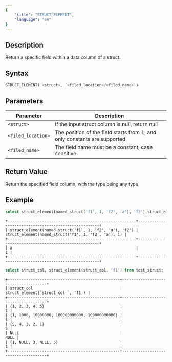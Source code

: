 ```yaml
---
{
    "title": "STRUCT_ELEMENT",
    "language": "en"
}
---
```


## Description

Return a specific field within a data column of a struct.

## Syntax

```sql
STRUCT_ELEMENT( <struct>, `<filed_location>/<filed_name>`)
```

## Parameters

| Parameter | Description |
| -- | -- |
| `<struct>` | If the input struct column is null, return null |
| `<filed_location>` | The position of the field starts from 1, and only constants are supported |
| `<filed_name>` | The field name must be a constant, case sensitive |

## Return Value

Return the specified field column, with the type being any type

## Example

```sql
select struct_element(named_struct('f1', 1, 'f2', 'a'), 'f2'),struct_element(named_struct('f1', 1, 'f2', 'a'), 1);
```

```text
+--------------------------------------------------------+-----------------------------------------------------+
| struct_element(named_struct('f1', 1, 'f2', 'a'), 'f2') | struct_element(named_struct('f1', 1, 'f2', 'a'), 1) |
+--------------------------------------------------------+-----------------------------------------------------+
| a                                                      |                                                   1 |
+--------------------------------------------------------+-----------------------------------------------------+
```

```sql
select struct_col, struct_element(struct_col, 'f1') from test_struct;
```

```text
+-------------------------------------------------+-------------------------------------+
| struct_col                                      | struct_element(`struct_col `, 'f1') |
+-------------------------------------------------+-------------------------------------+
| {1, 2, 3, 4, 5}                                 |                                   1 |
| {1, 1000, 10000000, 100000000000, 100000000000} |                                   1 |
| {5, 4, 3, 2, 1}                                 |                                   5 |
| NULL                                            |                                NULL |
| {1, NULL, 3, NULL, 5}                           |                                   1 |
+-------------------------------------------------+-------------------------------------+
```
